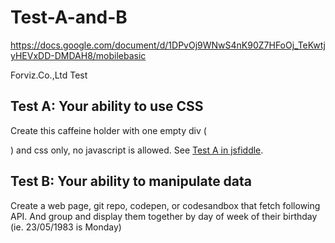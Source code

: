 # Test-A-and-B
https://docs.google.com/document/d/1DPvOj9WNwS4nK90Z7HFoOj_TeKwtjyHEVxDD-DMDAH8/mobilebasic

Forviz.Co.,Ltd Test

## Test A: Your ability to use CSS

Create this caffeine holder with one empty div (<div/>) and css only, no javascript is allowed.
See [Test A in jsfiddle](https://jsfiddle.net/Schwi/f42tt4up/).

## Test B: Your ability to manipulate data

Create a web page, git repo, codepen, or codesandbox that fetch following API. And group and display them together by day of week of their birthday (ie. 23/05/1983 is Monday)
